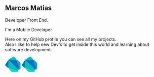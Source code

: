 ## Marcos Matias

Developer Front End.

I'm a Mobile Developer<br/>

Here on my GitHub profile you can see all my projects.  
Also I like to help new Dev's to get inside this world and learning about software development.

<img src="https://raw.githubusercontent.com/devicons/devicon/master/icons/dart/dart-original.svg" width="50">
<img src="https://raw.githubusercontent.com/devicons/devicon/master/icons/dart/dart-original.svg" width="50">

